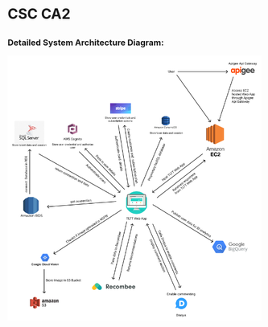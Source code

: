 # CSC CA2
## 
### Detailed System Architecture Diagram:
![](CA2_Talents_Webapp/Images/DetailedSystemArchitectureDiagram.png)
